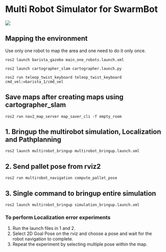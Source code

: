 # Multi Robot Simulator for SwarmBot 

![](sim.png)
## Mapping the environment
Use only one robot to map the area and one need to do it only once. 
```
ros2 launch barista_gazebo main_one_robots.launch.xml

ros2 launch cartographer_slam cartographer.launch.py

ros2 run teleop_twist_keyboard teleop_twist_keyboard cmd_vel:=barista_1/cmd_vel

```
## Save maps after creating maps using cartographer_slam
````
ros2 run nav2_map_server map_saver_cli -f empty_room
````

## 1. Bringup the multirobot simulation, Localization and Pathplanning
````
ros2 launch multirobot_bringup multirobot_bringup.launch.xml
````
## 2. Send pallet pose from rviz2
````
ros2 run multirobot_navigation compute_pallet_pose
````
## 3. Single command to bringup entire simulation

````
ros2 launch multirobot_bringup simulation_bringup.launch.xml
````

### To perform Localization error experiments
1. Run the launch files in 1 and 2.
2. Select 2D Goal Pose on the rviz and choose a pose and wait for the robot navigation to complete.
3. Repeat the experiment by selecting multiple pose within the map.